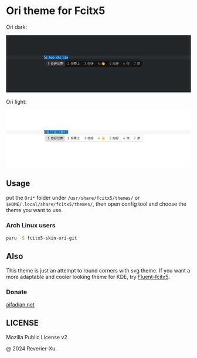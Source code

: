 # Ori theme for Fcitx5

Ori dark:

![](imgs/sample-dark.png)

Ori light:

![](imgs/sample-light.png)

## Usage

put the `Ori*` folder under `/usr/share/fcitx5/themes/` or `$HOME/.local/share/fcitx5/themes/`, then open config tool and choose the theme you want to use.

### Arch Linux users

```bash
paru -S fcitx5-skin-ori-git
```

## Also

This theme is just an attempt to round corners with svg theme. If you want a more adaptable and cooler looking theme for KDE, try [Fluent-fcitx5](https://github.com/Reverier-Xu/Fluent-fcitx5).

### Donate

[aifadian.net](https://afdian.net/a/reverier)

## LICENSE

Mozilla Public License v2

@ 2024 Reverier-Xu.
